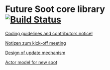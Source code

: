 # Future Soot core library [![Build Status](http://soot-build.cs.uni-paderborn.de/jenkins/job/soot-reloaded/job/soot-reloaded-develop/badge/icon?style=plastic)](http://soot-build.cs.uni-paderborn.de/jenkins/job/soot-reloaded/job/soot-reloaded-develop/)

[Coding guidelines and contributors notice!](../../wiki/contribution-to-soot-reloaded)

[Notizen zum kick-off meeting](../../wiki/kickoff-meeting)

[Design of update mechanism](../../wiki/Design-of-update-mechanism)

[Actor model for new soot ](../../wiki/Actor-model-for-new-soot)

